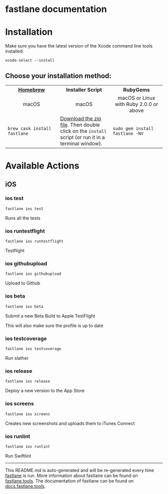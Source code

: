 fastlane documentation
================
# Installation

Make sure you have the latest version of the Xcode command line tools installed:

```
xcode-select --install
```

## Choose your installation method:

<table width="100%" >
<tr>
<th width="33%"><a href="http://brew.sh">Homebrew</a></th>
<th width="33%">Installer Script</th>
<th width="33%">RubyGems</th>
</tr>
<tr>
<td width="33%" align="center">macOS</td>
<td width="33%" align="center">macOS</td>
<td width="33%" align="center">macOS or Linux with Ruby 2.0.0 or above</td>
</tr>
<tr>
<td width="33%"><code>brew cask install fastlane</code></td>
<td width="33%"><a href="https://download.fastlane.tools">Download the zip file</a>. Then double click on the <code>install</code> script (or run it in a terminal window).</td>
<td width="33%"><code>sudo gem install fastlane -NV</code></td>
</tr>
</table>

# Available Actions
## iOS
### ios test
```
fastlane ios test
```
Runs all the tests
### ios runtestflight
```
fastlane ios runtestflight
```
Testflight
### ios githubupload
```
fastlane ios githubupload
```
Upload to Github
### ios beta
```
fastlane ios beta
```
Submit a new Beta Build to Apple TestFlight

This will also make sure the profile is up to date
### ios testcoverage
```
fastlane ios testcoverage
```
Run slather
### ios release
```
fastlane ios release
```
Deploy a new version to the App Store
### ios screens
```
fastlane ios screens
```
Creates new screenshots and uploads them to iTunes Connect
### ios runlint
```
fastlane ios runlint
```
Run Swiftlint

----

This README.md is auto-generated and will be re-generated every time [fastlane](https://fastlane.tools) is run.
More information about fastlane can be found on [fastlane.tools](https://fastlane.tools).
The documentation of fastlane can be found on [docs.fastlane.tools](https://docs.fastlane.tools).
